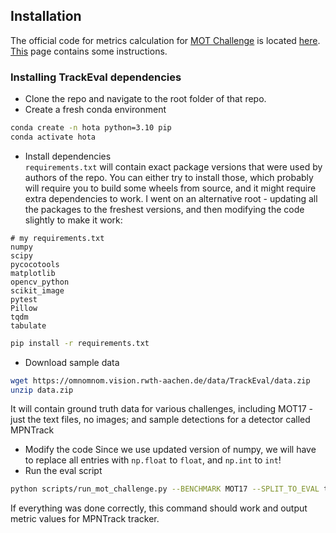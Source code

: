 ## Installation
The official code for metrics calculation for [MOT Challenge](https://motchallenge.net/data/MOT17/) is located [here](https://github.com/JonathonLuiten/TrackEval/tree/master). [This](https://github.com/JonathonLuiten/TrackEval/tree/master/docs/MOTChallenge-Official) page contains some instructions.

### Installing TrackEval dependencies
- Clone the repo and navigate to the root folder of that repo.  
- Create a fresh conda environment  
```bash
conda create -n hota python=3.10 pip
conda activate hota
```
- Install dependencies  
    `requirements.txt` will contain exact package versions that were used by authors of the repo. You can either try to install those, which probably will require you to build some wheels from source, and it might require extra dependencies to work. I went on an alternative root - updating all the packages to the freshest versions, and then modifying the code slightly to make it work:   
```
# my requirements.txt
numpy
scipy
pycocotools
matplotlib
opencv_python
scikit_image
pytest
Pillow
tqdm
tabulate
```
```bash
pip install -r requirements.txt
```
- Download sample data
```bash
wget https://omnomnom.vision.rwth-aachen.de/data/TrackEval/data.zip
unzip data.zip
```
It will contain ground truth data for various challenges, including MOT17 - just the text files, no images; and sample detections for a detector called MPNTrack
- Modify the code
Since we use updated version of numpy, we will have to replace all entries with `np.float` to `float`, and `np.int` to `int`!
- Run the eval script
```bash
python scripts/run_mot_challenge.py --BENCHMARK MOT17 --SPLIT_TO_EVAL train --TRACKERS_TO_EVAL MPNTrack --METRICS HOTA CLEAR Identity VACE --USE_PARALLEL False --NUM_PARALLEL_CORES 1
```
If everything was done correctly, this command should work and output metric values for MPNTrack tracker.